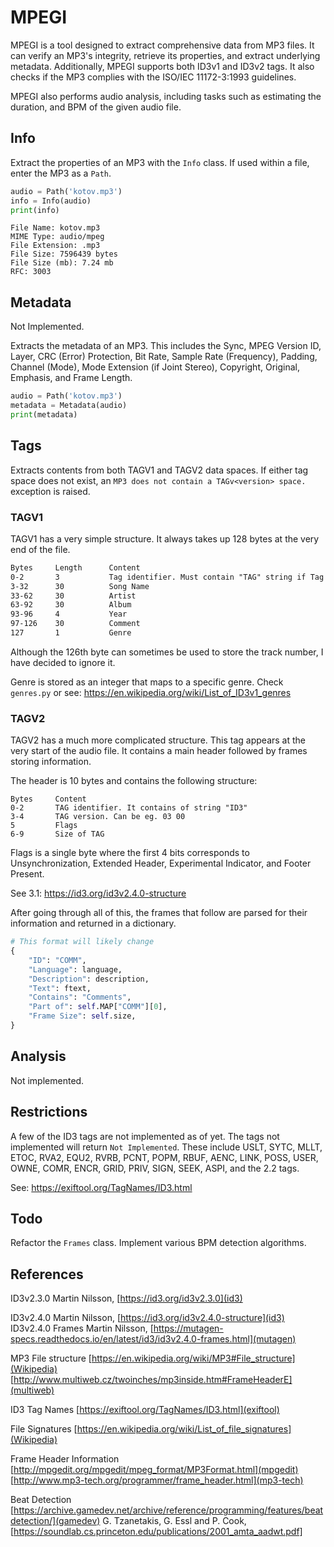 # MPEGI

MPEGI is a tool designed to extract comprehensive data from MP3 files. It can verify an MP3's integrity, retrieve its properties, and extract underlying metadata. Additionally, MPEGI supports both ID3v1 and ID3v2 tags. It also checks if the MP3 complies with the ISO/IEC 11172-3:1993 guidelines.

MPEGI also performs audio analysis, including tasks such as estimating the duration, and BPM of the given audio file.

## Info

Extract the properties of an MP3 with the `Info` class. If used within a file, enter the MP3 as a `Path`.

```py
audio = Path('kotov.mp3')
info = Info(audio)
print(info)
```
```
File Name: kotov.mp3
MIME Type: audio/mpeg
File Extension: .mp3
File Size: 7596439 bytes
File Size (mb): 7.24 mb
RFC: 3003
```

## Metadata

Not Implemented.

Extracts the metadata of an MP3. This includes the Sync, MPEG Version ID, Layer, CRC (Error) Protection, Bit Rate, Sample Rate (Frequency), Padding, Channel (Mode), Mode Extension (if Joint Stereo), Copyright, Original, Emphasis, and Frame Length.

```py
audio = Path('kotov.mp3')
metadata = Metadata(audio)
print(metadata)
```

## Tags

Extracts contents from both TAGV1 and TAGV2 data spaces. If either tag space does not exist, an `MP3 does not contain a TAGv<version> space.` exception is raised.

### TAGV1

TAGV1 has a very simple structure. It always takes up 128 bytes at the very end of the file.
```txt
Bytes     Length      Content 
0-2       3           Tag identifier. Must contain "TAG" string if Tag is valid.
3-32      30          Song Name
33-62     30          Artist
63-92     30          Album
93-96     4           Year
97-126    30          Comment
127       1           Genre
```

Although the 126th byte can sometimes be used to store the track number, I have decided to ignore it.

Genre is stored as an integer that maps to a specific genre. Check `genres.py` or see: https://en.wikipedia.org/wiki/List_of_ID3v1_genres

### TAGV2 

TAGV2 has a much more complicated structure. This tag appears at the very start of the audio file. It contains a main header followed by frames storing information. 

The header is 10 bytes and contains the following structure:
```
Bytes     Content
0-2       TAG identifier. It contains of string "ID3"
3-4       TAG version. Can be eg. 03 00
5         Flags
6-9       Size of TAG
```

Flags is a single byte where the first 4 bits corresponds to Unsynchronization, Extended Header, Experimental Indicator, and Footer Present.

See 3.1: https://id3.org/id3v2.4.0-structure

After going through all of this, the frames that follow are parsed for their information and returned in a dictionary.

```py
# This format will likely change
{
    "ID": "COMM",
    "Language": language,
    "Description": description,
    "Text": ftext,
    "Contains": "Comments",
    "Part of": self.MAP["COMM"][0],
    "Frame Size": self.size,
}
```

## Analysis

Not implemented.

## Restrictions

A few of the ID3 tags are not implemented as of yet. The tags not implemented will return `Not Implemented`. These include USLT, SYTC, MLLT, ETOC, RVA2, EQU2, RVRB, PCNT, POPM, RBUF, AENC, LINK, POSS, USER, OWNE, COMR, ENCR, GRID, PRIV, SIGN, SEEK, ASPI, and the 2.2 tags. 

See: https://exiftool.org/TagNames/ID3.html

## Todo
Refactor the `Frames` class.
Implement various BPM detection algorithms.

## References

ID3v2.3.0 
  Martin Nilsson, [https://id3.org/id3v2.3.0](id3)

ID3v2.4.0
  Martin Nilsson, [https://id3.org/id3v2.4.0-structure](id3)
ID3v2.4.0 Frames
  Martin Nilsson, [https://mutagen-specs.readthedocs.io/en/latest/id3/id3v2.4.0-frames.html](mutagen)

MP3 File structure
  [https://en.wikipedia.org/wiki/MP3#File_structure](Wikipedia)
  [http://www.multiweb.cz/twoinches/mp3inside.htm#FrameHeaderE](multiweb)

ID3 Tag Names 
  [https://exiftool.org/TagNames/ID3.html](exiftool)

File Signatures
  [https://en.wikipedia.org/wiki/List_of_file_signatures](Wikipedia)

Frame Header Information 
  [http://mpgedit.org/mpgedit/mpeg_format/MP3Format.html](mpgedit)
  [http://www.mp3-tech.org/programmer/frame_header.html](mp3-tech)


Beat Detection
  [https://archive.gamedev.net/archive/reference/programming/features/beatdetection/](gamedev)
  G. Tzanetakis, G. Essl and P. Cook, [https://soundlab.cs.princeton.edu/publications/2001_amta_aadwt.pdf]



